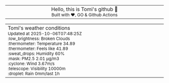 
<div align="center">
<table>
<tbody>
<td align="center">
<img width="2000" height="0"><br>
Hello, this is Tomi's github 👋<br>
<sup>Built with ❤️, GO & Github Actions</sup><br>
<img width="2000" height="0">
</td>
</tbody>
</table>
</div>
<table>
<tbody>
<td align="left">
<img width="2000" height="0"><br>
Tomi's weather conditions<br>
<sup>Updated at 2025-10-06T07:48:25Z</sup><br>
<sup>:low_brightness: Broken Clouds</sup><br>
<sup>:thermometer: Temperature 34.89 </sup><br>
<sup>:thermometer: Feels like 41.89</sup><br>
<sup>:sweat_drops: Humidity 60%</sup><br>
<sup>:mask: PM2.5 2.01 μg/m3</sup><br>
<sup>:cyclone: Wind 3.67m/s </sup><br>
<sup>:telescope: Visibility 10000m </sup><br>
<sup>:droplet: Rain 0mm/last 1h </sup><br>
<img width="2000" height="0">
</td>
<td align="left">
<img width="2000" height="0"><br>
<br>
<img width="2000" height="0">
</td>
</tbody>
</table>
</div>
    